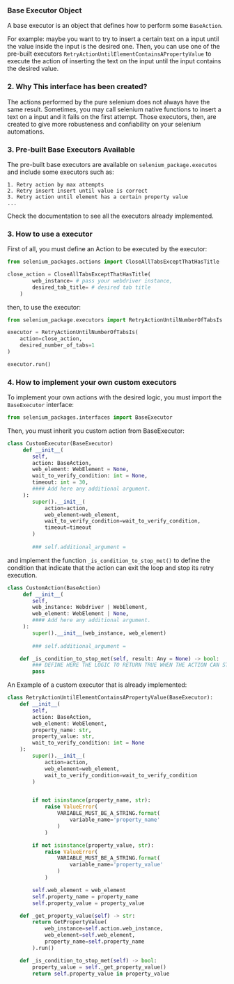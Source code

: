 
### Base Executor Object ###

A base executor is an object that defines how to perform some ```BaseAction```.

For example: maybe you want to try to insert a certain text on a input until the value inside the input is the desired one. Then, you can use one of the pre-built executors ```RetryActionUntilElementContainsAPropertyValue``` to execute the action of inserting the text on the input until the input contains the desired value.

### 2. Why This interface has been created? ###

The actions performed by the pure selenium does not always have the same result. Sometimes, you may call selenium native functions to insert a text on a input and it fails on the first attempt. Those executors, then, are created to give more robusteness and confiability on your selenium automations. 

### 3. Pre-built Base Executors Available ###

The pre-built base executors are available on ```selenium_package.executos``` and include some executors such as:

    1. Retry action by max attempts
    2. Retry insert insert until value is correct
    3. Retry action until element has a certain property value
    ...

Check the documentation to see all the executors already implemented.

### 3. How to use a executor ###

First of all, you must define an Action to be executed by the executor:

```python
from selenium_packages.actions import CloseAllTabsExceptThatHasTitle

close_action = CloseAllTabsExceptThatHasTitle(
        web_instance= # pass your webdriver instance,
        desired_tab_title= # desired tab title
    )
```

then, to use the executor:

```python
from selenium_package.executors import RetryActionUntilNumberOfTabsIs

executor = RetryActionUntilNumberOfTabsIs(
    action=close_action,
    desired_number_of_tabs=1
)

executor.run()
```

### 4. How to implement your own custom executors ###

To implement your own actions with the desired logic, you must import the ```BaseExecutor``` interface:

```python
from selenium_packages.interfaces import BaseExecutor
```

Then, you must inherit you custom action from BaseExecutor:

```python
class CustomExecutor(BaseExecutor)
     def __init__(
        self,
        action: BaseAction,
        web_element: WebElement = None,
        wait_to_verify_condition: int = None,
        timeout: int = 30,
        #### Add here any additional argument.
     ):
        super().__init__(
            action=action, 
            web_element=web_element,
            wait_to_verify_condition=wait_to_verify_condition,
            timeout=timeout
        )
        
        ### self.additional_argument = 
```

and implement the function ```_is_condition_to_stop_met()``` to define the condition that indicate that the action can exit the loop and stop its retry execution.

```python
class CustomAction(BaseAction)
     def __init__(
        self,
        web_instance: Webdriver | WebElement,
        web_element: WebElement | None,
        #### Add here any additional argument.
     ):
        super().__init__(web_instance, web_element)
        
        ### self.additional_argument = 

    def _is_condition_to_stop_met(self, result: Any = None) -> bool:
        ### DEFINE HERE THE LOGIC TO RETURN TRUE WHEN THE ACTION CAN STOP.
        pass 
```

An Example of a custom executor that is already implemented:

```python
class RetryActionUntilElementContainsAPropertyValue(BaseExecutor):
    def __init__(
        self, 
        action: BaseAction, 
        web_element: WebElement, 
        property_name: str, 
        property_value: str,
        wait_to_verify_condition: int = None
    ):
        super().__init__(
            action=action, 
            web_element=web_element, 
            wait_to_verify_condition=wait_to_verify_condition
        )


        if not isinstance(property_name, str):
            raise ValueError(
                VARIABLE_MUST_BE_A_STRING.format(
                    variable_name='property_name'
                )
            )

        if not isinstance(property_value, str):
            raise ValueError(
                VARIABLE_MUST_BE_A_STRING.format(
                    variable_name='property_value'
                )
            )

        self.web_element = web_element
        self.property_name = property_name
        self.property_value = property_value

    def _get_property_value(self) -> str:
        return GetPropertyValue(
            web_instance=self.action.web_instance, 
            web_element=self.web_element, 
            property_name=self.property_name
        ).run()

    def _is_condition_to_stop_met(self) -> bool:
        property_value = self._get_property_value()
        return self.property_value in property_value
```




















